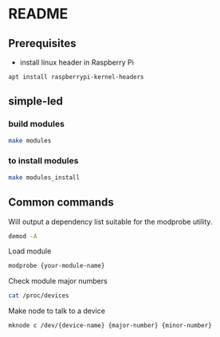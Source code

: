 # README

## Prerequisites

- install linux header in Raspberry Pi
```
apt install raspberrypi-kernel-headers
```

## simple-led

### build modules

```sh
make modules
```

### to install modules

```sh
make modules_install
```

## Common commands

Will output a dependency list suitable for the modprobe utility.

```sh
demod -A
```

Load module
```sh
modprobe {your-module-name}
```

Check module major numbers
```sh
cat /proc/devices
```

Make node to talk to a device
```sh
mknode c /dev/{device-name} {major-number} {minor-number}
```
